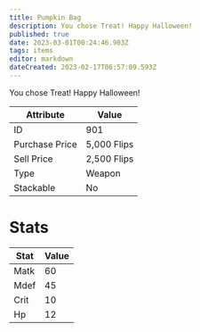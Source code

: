 ```yaml
---
title: Pumpkin Bag
description: You chose Treat! Happy Halloween!
published: true
date: 2023-03-01T00:24:46.903Z
tags: items
editor: markdown
dateCreated: 2023-02-17T06:57:09.593Z
---
```


You chose Treat! Happy Halloween!

|Attribute|Value|
|-|-|
|ID|901|
|Purchase Price|5,000 Flips|
|Sell Price|2,500 Flips|
|Type|Weapon|
|Stackable|No|

# Stats
|Stat|Value|
|-|-|
|Matk|60|
|Mdef|45|
|Crit|10|
|Hp|12|
